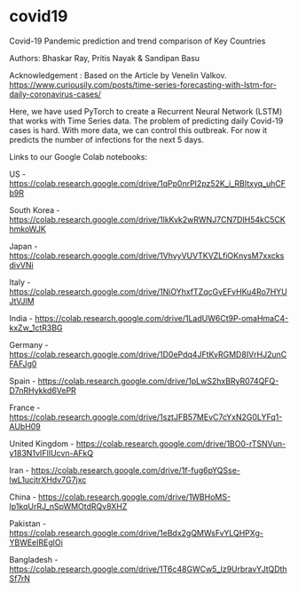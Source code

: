# covid19
Covid-19 Pandemic prediction and trend comparison of Key Countries

Authors: Bhaskar Ray, Pritis Nayak & Sandipan Basu

Acknowledgement : Based on the Article by Venelin Valkov. https://www.curiousily.com/posts/time-series-forecasting-with-lstm-for-daily-coronavirus-cases/

Here, we have used PyTorch to create a Recurrent Neural Network (LSTM) that works with Time Series data. The problem of predicting daily Covid-19 cases is hard. With more data, we can control this outbreak. For now it predicts the number of infections for the next 5 days.

Links to our Google Colab notebooks:

US - https://colab.research.google.com/drive/1qPp0nrPI2pz52K_i_RBItxyq_uhCFb9R

South Korea - https://colab.research.google.com/drive/1lkKvk2wRWNJ7CN7DIH54kC5CKhmkoWJK

Japan - https://colab.research.google.com/drive/1VhyyVUVTKVZLfiOKnysM7xxcksdivVNi

Italy - https://colab.research.google.com/drive/1NiOYhxfTZqcGvEFvHKu4Ro7HYUJtVJlM

India  - https://colab.research.google.com/drive/1LadUW6Ct9P-omaHmaC4-kxZw_1ctR3BG

Germany - https://colab.research.google.com/drive/1D0ePdq4JFtKvRGMD8IVrHJ2unCFAFJg0

Spain -	https://colab.research.google.com/drive/1pLwS2hxBRyR074QFQ-D7nRHykkd6VePR

France - https://colab.research.google.com/drive/1sztJFB57MEvC7cYxN2G0LYFq1-AUbH09

United Kingdom - https://colab.research.google.com/drive/1BO0-rTSNVun-y183N1vIFIIUcvn-AFkQ

Iran - https://colab.research.google.com/drive/1f-fug6pYQSse-lwL1ucjtrXHdv7G7jxc

China - https://colab.research.google.com/drive/1WBHoMS-Ip1kqUrRJ_nSpWMOtdRQv8XHZ

Pakistan - https://colab.research.google.com/drive/1eBdx2gQMWsFvYLQHPXg-YBWEeIREglOi

Bangladesh - https://colab.research.google.com/drive/1T6c48GWCw5_lz9UrbravYJtQDthSf7rN
